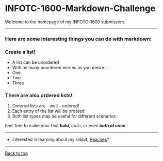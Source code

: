 # INFOTC-1600-Markdown-Challenge

Welcome to the homepage of my INFOTC-1600 submission. 

***
### Here are some interesting things you can do with markdown:


### Create a list!
- A list can be unordered
- With as many unordered entries as you desire...
- One
- Two
- Three


### There are also ordered lists!
1. Ordered lists are - well - ordered! 
2. Each entry of the list will be ordered
3. Both list types may be useful for different scenarios.


Feel free to make your text **bold**, *italic*, or even ***both at once***.


***

* Interested in learning about my rabbit, [Peaches](peaches.md)?

***

[Back to top](#)
